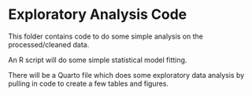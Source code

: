 # Exploratory Analysis Code

This folder contains code to do some simple analysis on the processed/cleaned data.

An R script will do some simple statistical model fitting.

There will be a Quarto file which does some exploratory data analysis by pulling in code to create a few tables and figures.

